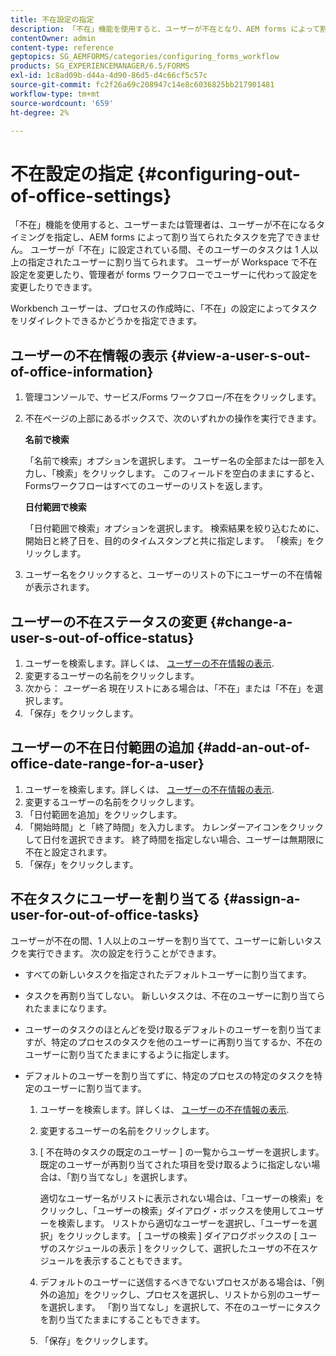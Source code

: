 ```yaml
---
title: 不在設定の指定
description: 「不在」機能を使用すると、ユーザーが不在となり、AEM forms によって割り当てられたタスクを完了できないタイミングを指定できます。
contentOwner: admin
content-type: reference
geptopics: SG_AEMFORMS/categories/configuring_forms_workflow
products: SG_EXPERIENCEMANAGER/6.5/FORMS
exl-id: 1c8ad09b-d44a-4d90-86d5-d4c66cf5c57c
source-git-commit: fc2f26a69c208947c14e8c6036825bb217901481
workflow-type: tm+mt
source-wordcount: '659'
ht-degree: 2%

---
```


# 不在設定の指定 {#configuring-out-of-office-settings}

「不在」機能を使用すると、ユーザーまたは管理者は、ユーザーが不在になるタイミングを指定し、AEM forms によって割り当てられたタスクを完了できません。 ユーザーが「不在」に設定されている間、そのユーザーのタスクは 1 人以上の指定されたユーザーに割り当てられます。 ユーザーが Workspace で不在設定を変更したり、管理者が forms ワークフローでユーザーに代わって設定を変更したりできます。

Workbench ユーザーは、プロセスの作成時に、「不在」の設定によってタスクをリダイレクトできるかどうかを指定できます。

## ユーザーの不在情報の表示 {#view-a-user-s-out-of-office-information}

1. 管理コンソールで、サービス/Forms ワークフロー/不在をクリックします。
1. 不在ページの上部にあるボックスで、次のいずれかの操作を実行できます。

   **名前で検索**

   「名前で検索」オプションを選択します。 ユーザー名の全部または一部を入力し、「検索」をクリックします。 このフィールドを空白のままにすると、Formsワークフローはすべてのユーザーのリストを返します。

   **日付範囲で検索**

   「日付範囲で検索」オプションを選択します。 検索結果を絞り込むために、開始日と終了日を、目的のタイムスタンプと共に指定します。 「検索」をクリックします。

1. ユーザー名をクリックすると、ユーザーのリストの下にユーザーの不在情報が表示されます。

## ユーザーの不在ステータスの変更 {#change-a-user-s-out-of-office-status}

1. ユーザーを検索します。詳しくは、 [ユーザーの不在情報の表示](configuring-out-office-settings.md#view-a-user-s-out-of-office-information).
1. 変更するユーザーの名前をクリックします。
1. 次から： *ユーザー名* 現在リストにある場合は、「不在」または「不在」を選択します。
1. 「保存」をクリックします。

## ユーザーの不在日付範囲の追加 {#add-an-out-of-office-date-range-for-a-user}

1. ユーザーを検索します。詳しくは、 [ユーザーの不在情報の表示](configuring-out-office-settings.md#view-a-user-s-out-of-office-information).
1. 変更するユーザーの名前をクリックします。
1. 「日付範囲を追加」をクリックします。
1. 「開始時間」と「終了時間」を入力します。 カレンダーアイコンをクリックして日付を選択できます。 終了時間を指定しない場合、ユーザーは無期限に不在と設定されます。
1. 「保存」をクリックします。

## 不在タスクにユーザーを割り当てる {#assign-a-user-for-out-of-office-tasks}

ユーザーが不在の間、1 人以上のユーザーを割り当てて、ユーザーに新しいタスクを実行できます。 次の設定を行うことができます。

* すべての新しいタスクを指定されたデフォルトユーザーに割り当てます。
* タスクを再割り当てしない。 新しいタスクは、不在のユーザーに割り当てられたままになります。
* ユーザーのタスクのほとんどを受け取るデフォルトのユーザーを割り当てますが、特定のプロセスのタスクを他のユーザーに再割り当てするか、不在のユーザーに割り当てたままにするように指定します。
* デフォルトのユーザーを割り当てずに、特定のプロセスの特定のタスクを特定のユーザーに割り当てます。

   1. ユーザーを検索します。詳しくは、 [ユーザーの不在情報の表示](configuring-out-office-settings.md#view-a-user-s-out-of-office-information).
   1. 変更するユーザーの名前をクリックします。
   1. [ 不在時のタスクの既定のユーザー ] の一覧からユーザーを選択します。 既定のユーザーが再割り当てされた項目を受け取るように指定しない場合は、「割り当てなし」を選択します。

      適切なユーザー名がリストに表示されない場合は、「ユーザーの検索」をクリックし、「ユーザーの検索」ダイアログ・ボックスを使用してユーザーを検索します。 リストから適切なユーザーを選択し、「ユーザーを選択」をクリックします。 [ ユーザの検索 ] ダイアログボックスの [ ユーザのスケジュールの表示 ] をクリックして、選択したユーザの不在スケジュールを表示することもできます。

   1. デフォルトのユーザーに送信するべきでないプロセスがある場合は、「例外の追加」をクリックし、プロセスを選択し、リストから別のユーザーを選択します。 「割り当てなし」を選択して、不在のユーザーにタスクを割り当てたままにすることもできます。
   1. 「保存」をクリックします。
